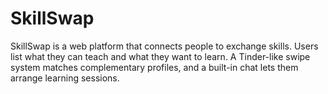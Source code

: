 # SkillSwap
SkillSwap is a web platform that connects people to exchange skills. Users list what they can teach and what they want to learn. A Tinder-like swipe system matches complementary profiles, and a built-in chat lets them arrange learning sessions.
